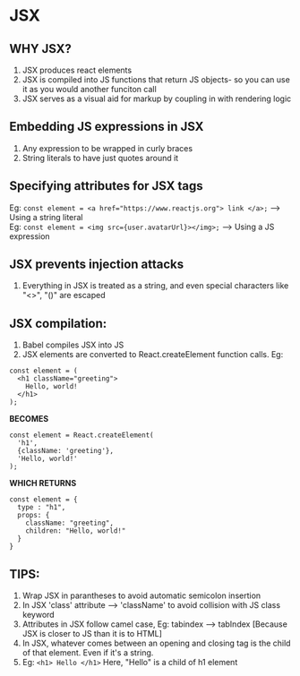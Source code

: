 # JSX

## WHY JSX?
1. JSX produces react elements
2. JSX is compiled into JS functions that return JS objects- so you can use it as you would another funciton call
3. JSX serves as a visual aid for markup by coupling in with rendering logic

## Embedding JS expressions in JSX
1. Any expression to be wrapped in curly braces
2. String literals to have just quotes around it

## Specifying attributes for JSX tags
Eg: `const element = <a href="https://www.reactjs.org"> link </a>;`   --> Using a string literal\
Eg: `const element = <img src={user.avatarUrl}></img>;`  --> Using a JS expression


## JSX prevents injection attacks
1. Everything in JSX is treated as a string, and even special characters like "<>", "()" are escaped

## JSX compilation:
1. Babel compiles JSX into JS
2. JSX elements are converted to React.createElement function calls. Eg: 

``` 
const element = (
  <h1 className="greeting">
    Hello, world!
  </h1>
); 
``` 

**BECOMES**

``` 
const element = React.createElement(
  'h1',
  {className: 'greeting'},
  'Hello, world!'
); 
```

**WHICH RETURNS**

``` 
const element = {
  type : "h1",
  props: {
    className: "greeting",
    children: "Hello, world!"
  }
} 
```

## TIPS: 
1. Wrap JSX in parantheses to avoid automatic semicolon insertion
2. In JSX 'class' attribute --> 'className' to avoid collision with JS class keyword
3. Attributes in JSX follow camel case, Eg: tabindex --> tabIndex [Because JSX is closer to JS than it is to HTML]
4. In JSX, whatever comes between an opening and closing tag is the child of that element. Even if it's a string. 
5. Eg: ` <h1> Hello </h1> ` Here, "Hello" is a child of h1 element

